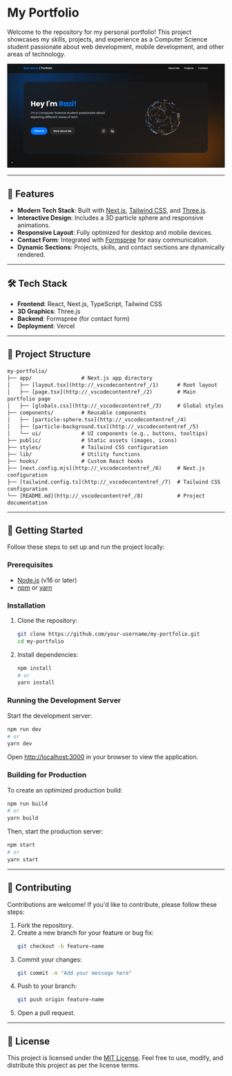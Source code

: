 # My Portfolio

Welcome to the repository for my personal portfolio! This project showcases my skills, projects, and experience as a Computer Science student passionate about web development, mobile development, and other areas of technology.

![Portfolio Screenshot](public/myportfolio.png)

---

## 🚀 Features

- **Modern Tech Stack**: Built with [Next.js](https://nextjs.org), [Tailwind CSS](https://tailwindcss.com), and [Three.js](https://threejs.org).
- **Interactive Design**: Includes a 3D particle sphere and responsive animations.
- **Responsive Layout**: Fully optimized for desktop and mobile devices.
- **Contact Form**: Integrated with [Formspree](https://formspree.io) for easy communication.
- **Dynamic Sections**: Projects, skills, and contact sections are dynamically rendered.

---

## 🛠️ Tech Stack

- **Frontend**: React, Next.js, TypeScript, Tailwind CSS
- **3D Graphics**: Three.js
- **Backend**: Formspree (for contact form)
- **Deployment**: Vercel

---

## 📂 Project Structure

```plaintext
my-portfolio/
├── app/                # Next.js app directory
│   ├── [layout.tsx](http://_vscodecontentref_/1)      # Root layout
│   ├── [page.tsx](http://_vscodecontentref_/2)        # Main portfolio page
│   ├── [globals.css](http://_vscodecontentref_/3)     # Global styles
├── components/         # Reusable components
│   ├── [particle-sphere.tsx](http://_vscodecontentref_/4)
│   ├── [particle-background.tsx](http://_vscodecontentref_/5)
│   └── ui/             # UI components (e.g., buttons, tooltips)
├── public/             # Static assets (images, icons)
├── styles/             # Tailwind CSS configuration
├── lib/                # Utility functions
├── hooks/              # Custom React hooks
├── [next.config.mjs](http://_vscodecontentref_/6)     # Next.js configuration
├── [tailwind.config.ts](http://_vscodecontentref_/7)  # Tailwind CSS configuration
└── [README.md](http://_vscodecontentref_/8)           # Project documentation
```

---

## 🌟 Getting Started

Follow these steps to set up and run the project locally:

### Prerequisites

- [Node.js](https://nodejs.org/) (v16 or later)
- [npm](https://www.npmjs.com/) or [yarn](https://yarnpkg.com/)

### Installation

1. Clone the repository:
   ```bash
   git clone https://github.com/your-username/my-portfolio.git
   cd my-portfolio
   ```

2. Install dependencies:
   ```bash
   npm install
   # or
   yarn install
   ```

### Running the Development Server

Start the development server:
```bash
npm run dev
# or
yarn dev
```

Open [http://localhost:3000](http://localhost:3000) in your browser to view the application.

### Building for Production

To create an optimized production build:
```bash
npm run build
# or
yarn build
```

Then, start the production server:
```bash
npm start
# or
yarn start
```

---

## 🤝 Contributing

Contributions are welcome! If you'd like to contribute, please follow these steps:

1. Fork the repository.
2. Create a new branch for your feature or bug fix:
   ```bash
   git checkout -b feature-name
   ```
3. Commit your changes:
   ```bash
   git commit -m "Add your message here"
   ```
4. Push to your branch:
   ```bash
   git push origin feature-name
   ```
5. Open a pull request.

---

## 📄 License

This project is licensed under the [MIT License](LICENSE). Feel free to use, modify, and distribute this project as per the license terms.
